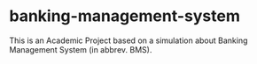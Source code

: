 # banking-management-system
This is an Academic Project based on a simulation about Banking Management System (in abbrev. BMS).
